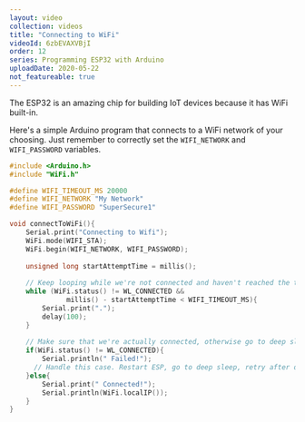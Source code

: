 ```yaml
---
layout: video
collection: videos
title: "Connecting to WiFi"
videoId: 6zbEVAXVBjI
order: 12
series: Programming ESP32 with Arduino
uploadDate: 2020-05-22
not_featureable: true
---
```


The ESP32 is an amazing chip for building IoT devices because it has WiFi built-in.

Here's a simple Arduino program that connects to a WiFi network of your choosing. 
Just remember to correctly set the `WIFI_NETWORK` and `WIFI_PASSWORD` variables.

```cpp
#include <Arduino.h>
#include "WiFi.h"

#define WIFI_TIMEOUT_MS 20000
#define WIFI_NETWORK "My Network"
#define WIFI_PASSWORD "SuperSecure1"

void connectToWiFi(){
    Serial.print("Connecting to Wifi");
    WiFi.mode(WIFI_STA);
    WiFi.begin(WIFI_NETWORK, WIFI_PASSWORD);
    
    unsigned long startAttemptTime = millis();
    
    // Keep looping while we're not connected and haven't reached the timeout
    while (WiFi.status() != WL_CONNECTED && 
              millis() - startAttemptTime < WIFI_TIMEOUT_MS){
        Serial.print(".");
        delay(100);
    }
    
    // Make sure that we're actually connected, otherwise go to deep sleep
    if(WiFi.status() != WL_CONNECTED){
        Serial.println(" Failed!");
      // Handle this case. Restart ESP, go to deep sleep, retry after delay...
    }else{
        Serial.print(" Connected!");
        Serial.println(WiFi.localIP());
    }
}
```